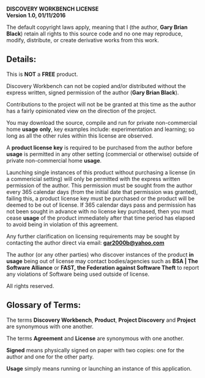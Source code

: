 **DISCOVERY WORKBENCH LICENSE**  
**Version 1.0, 01/11/2016**

The default copyright laws apply, meaning that I (the author, **Gary Brian Black**) retain all rights to this source code and no one may reproduce, modify, distribute, or create derivative works from this work.

Details:
--------

This is **NOT** a **FREE** product.

Discovery Workbench can not be copied and/or distributed without the express written, signed permission of the author (**Gary Brian Black**).

Contributions to the project will not be be granted at this time as the author has a fairly opinionated view on the direction of the project.

You may download the source, compile and run for private non-commercial home **usage** **only**, key examples include: experimentation and learning; so long as all the other rules within this license are observed.

A **product license key** is required to be purchased from the author before **usage** is permitted in any other setting (commercial or otherwise) outside of private non-commercial home **usage**.

Launching single instances of this product without purchasing a license (in a commericial setting) will only be permitted with the express written permission of the author. This permission must be sought from the author every 365 calendar days (from the initial date that permission was granted), failing this, a product license key must be purchased or the product will be deemed to be out of license. If 365 calendar days pass and permission has not been sought in advance with no license key purchased, then you must cease **usage** of the product immediately after that time period has elapsed to avoid being in violation of this agreement.

Any further clarification on licensing requirements may be sought by contacting the author direct via email: **gar2000b@yahoo.com**

The author (or any other parties) who discover instances of the product **in usage** being out of license may contact bodies/agencies such as **BSA | The Software Alliance** or **FAST, the Federation against Software Theft** to report any violations of Software being used outside of license.

All rights reserved.

Glossary of Terms:
------------------

The terms **Discovery Workbench**, **Product**, **Project Discovery** and **Project** are synonymous with one another.

The terms **Agreement** and **License** are synonymous with one another.

**Signed** means physically signed on paper with two copies: one for the author and one for the other party.

**Usage** simply means running or launching an instance of this application.